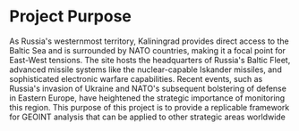 # Project Purpose

As Russia's westernmost territory, Kaliningrad provides direct access to the Baltic Sea and is surrounded by NATO countries, making it a focal point for East-West tensions. The site hosts the headquarters of Russia's Baltic Fleet, advanced missile systems like the nuclear-capable Iskander missiles, and sophisticated electronic warfare capabilities. Recent events, such as Russia's invasion of Ukraine and NATO's subsequent bolstering of defense in Eastern Europe, have heightened the strategic importance of monitoring this region. This purpose of this project is to provide a replicable framework for GEOINT analysis that can be applied to other strategic areas worldwide
